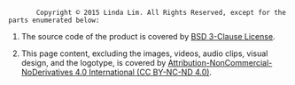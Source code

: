            Copyright © 2015 Linda Lim. All Rights Reserved, except for the parts enumerated below:

1. The source code of the product is covered by [BSD 3-Clause License](https://opensource.org/licenses/BSD-3-Clause).

2. This page content, excluding the images, videos, audio clips, visual design, and the logotype, is covered by [Attribution-NonCommercial-NoDerivatives 4.0 International (CC BY-NC-ND 4.0)](https://creativecommons.org/licenses/by-nc-nd/4.0/).
